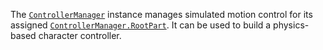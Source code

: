 The [`ControllerManager`](https://create.roblox.com/docs/reference/engine/classes/ControllerManager) instance manages simulated motion control for
its assigned [`ControllerManager.RootPart`](https://create.roblox.com/docs/reference/engine/classes/ControllerManager#RootPart). It can be used to build a
physics-based character controller.
